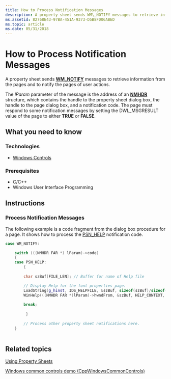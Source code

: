 ```yaml
---
title: How to Process Notification Messages
description: A property sheet sends WM\_NOTIFY messages to retrieve information from the pages and to notify the pages of user actions.
ms.assetid: 82768E43-97BA-451A-9373-D5B8FD06ABED
ms.topic: article
ms.date: 05/31/2018
---
```


# How to Process Notification Messages

A property sheet sends [**WM\_NOTIFY**](wm-notify.md) messages to retrieve information from the pages and to notify the pages of user actions.

The *lParam* parameter of the message is the address of an [**NMHDR**](/windows/desktop/api/richedit/ns-richedit-_nmhdr) structure, which contains the handle to the property sheet dialog box, the handle to the page dialog box, and a notification code. The page must respond to some notification messages by setting the DWL\_MSGRESULT value of the page to either **TRUE** or **FALSE**.

## What you need to know

### Technologies

-   [Windows Controls](window-controls.md)

### Prerequisites

-   C/C++
-   Windows User Interface Programming

## Instructions

### Process Notification Messages

The following example is a code fragment from the dialog box procedure for a page. It shows how to process the [PSN\_HELP](psn-help.md) notification code.


```C++
case WM_NOTIFY:

    switch (((NMHDR FAR *) lParam)->code) 
    {
    case PSN_HELP:
        {
         
        char szBuf[FILE_LEN]; // Buffer for name of Help file

        // Display Help for the font properties page.
        LoadString(g_hinst, IDS_HELPFILE, &szBuf, sizeof(szBuf)/sizeof(szBuf[0]));
        WinHelp(((NMHDR FAR *)lParam)->hwndFrom, &szBuf, HELP_CONTEXT, IDH_FONT_PROPERTIES);                
        
        break;
        
         }
         
        // Process other property sheet notifications here.
    }
    
```



## Related topics

<dl> <dt>

[Using Property Sheets](using-property-sheets.md)
</dt> <dt>

[Windows common controls demo (CppWindowsCommonControls)](https://go.microsoft.com/fwlink/p/?linkid=218879)
</dt> </dl>

 

 




